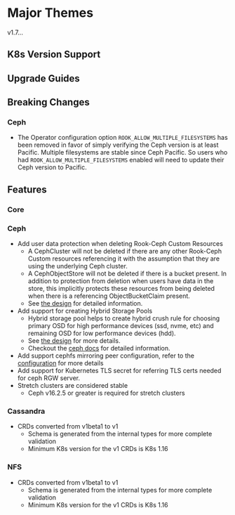 # Major Themes

v1.7...

## K8s Version Support

## Upgrade Guides

## Breaking Changes

### Ceph

- The Operator configuration option `ROOK_ALLOW_MULTIPLE_FILESYSTEMS` has been removed in favor of simply verifying the Ceph version is at least Pacific.
Multiple filesystems are stable since Ceph Pacific.
So users who had `ROOK_ALLOW_MULTIPLE_FILESYSTEMS` enabled will need to update their Ceph version to Pacific.

## Features

### Core

### Ceph

- Add user data protection when deleting Rook-Ceph Custom Resources
  - A CephCluster will not be deleted if there are any other Rook-Ceph Custom resources referencing
    it with the assumption that they are using the underlying Ceph cluster.
  - A CephObjectStore will not be deleted if there is a bucket present. In addition to protection
    from deletion when users have data in the store, this implicitly protects these resources from
    being deleted when there is a referencing ObjectBucketClaim present.
  - See [the design](https://github.com/rook/rook/blob/master/design/ceph/resource-dependencies.md)
    for detailed information.
- Add support for creating Hybrid Storage Pools
  - Hybrid storage pool helps to create hybrid crush rule for choosing primary OSD for high performance
    devices (ssd, nvme, etc) and remaining OSD for low performance devices (hdd).
  - See [the design](Documentation/ceph-pool-crd.md#hybrid-storage-pools) for more details.
  - Checkout the [ceph docs](https://docs.ceph.com/en/latest/rados/operations/crush-map/#custom-crush-rules)
    for detailed information.
- Add support cephfs mirroring peer configuration, refer to the [configuration](Documentation/ceph-filesystem-crd.md#mirroring) for more details
- Add support for Kubernetes TLS secret for referring TLS certs needed for ceph RGW server.
- Stretch clusters are considered stable
  - Ceph v16.2.5 or greater is required for stretch clusters

### Cassandra

- CRDs converted from v1beta1 to v1
  - Schema is generated from the internal types for more complete validation
  - Minimum K8s version for the v1 CRDs is K8s 1.16

### NFS

- CRDs converted from v1beta1 to v1
  - Schema is generated from the internal types for more complete validation
  - Minimum K8s version for the v1 CRDs is K8s 1.16
